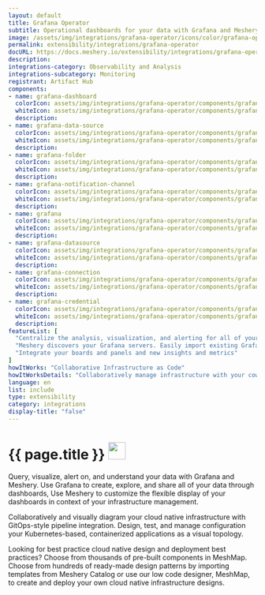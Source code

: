```yaml
---
layout: default
title: Grafana Operator
subtitle: Operational dashboards for your data with Grafana and Meshery
image: /assets/img/integrations/grafana-operator/icons/color/grafana-operator-color.svg
permalink: extensibility/integrations/grafana-operator
docURL: https://docs.meshery.io/extensibility/integrations/grafana-operator
description: 
integrations-category: Observability and Analysis
integrations-subcategory: Monitoring
registrant: Artifact Hub
components: 
- name: grafana-dashboard
  colorIcon: assets/img/integrations/grafana-operator/components/grafana-dashboard/icons/color/grafana-dashboard-color.svg
  whiteIcon: assets/img/integrations/grafana-operator/components/grafana-dashboard/icons/white/grafana-dashboard-white.svg
  description: 
- name: grafana-data-source
  colorIcon: assets/img/integrations/grafana-operator/components/grafana-data-source/icons/color/grafana-data-source-color.svg
  whiteIcon: assets/img/integrations/grafana-operator/components/grafana-data-source/icons/white/grafana-data-source-white.svg
  description: 
- name: grafana-folder
  colorIcon: assets/img/integrations/grafana-operator/components/grafana-folder/icons/color/grafana-folder-color.svg
  whiteIcon: assets/img/integrations/grafana-operator/components/grafana-folder/icons/white/grafana-folder-white.svg
  description: 
- name: grafana-notification-channel
  colorIcon: assets/img/integrations/grafana-operator/components/grafana-notification-channel/icons/color/grafana-notification-channel-color.svg
  whiteIcon: assets/img/integrations/grafana-operator/components/grafana-notification-channel/icons/white/grafana-notification-channel-white.svg
  description: 
- name: grafana
  colorIcon: assets/img/integrations/grafana-operator/components/grafana/icons/color/grafana-color.svg
  whiteIcon: assets/img/integrations/grafana-operator/components/grafana/icons/white/grafana-white.svg
  description: 
- name: grafana-datasource
  colorIcon: assets/img/integrations/grafana-operator/components/grafana-datasource/icons/color/grafana-datasource-color.svg
  whiteIcon: assets/img/integrations/grafana-operator/components/grafana-datasource/icons/white/grafana-datasource-white.svg
  description: 
- name: grafana-connection
  colorIcon: assets/img/integrations/grafana-operator/components/grafana-connection/icons/color/grafana-connection-color.svg
  whiteIcon: assets/img/integrations/grafana-operator/components/grafana-connection/icons/white/grafana-connection-white.svg
  description: 
- name: grafana-credential
  colorIcon: assets/img/integrations/grafana-operator/components/grafana-credential/icons/color/grafana-credential-color.svg
  whiteIcon: assets/img/integrations/grafana-operator/components/grafana-credential/icons/white/grafana-credential-white.svg
  description: 
featureList: [
  "Centralize the analysis, visualization, and alerting for all of your data with Grafana.",
  "Meshery discovers your Grafana servers. Easily import existing Grafana dashboards and panels into Meshery",
  "Integrate your boards and panels and new insights and metrics"
]
howItWorks: "Collaborative Infrastructure as Code"
howItWorksDetails: "Collaboratively manage infrastructure with your coworkers synchronously sharing the same designs."
language: en
list: include
type: extensibility
category: integrations
display-title: "false"
---
```

<h1>{{ page.title }} <img src="{{ page.image }}" style="width: 35px; height: 35px;" /></h1>

<p>
Query, visualize, alert on, and understand your data with Grafana and Meshery. Use Grafana to create, explore, and share all of your data through dashboards,
Use Meshery to customize the flexible display of your dashboards in context of your infrastructure management.
</p>
<p>
    Collaboratively and visually diagram your cloud native infrastructure with GitOps-style pipeline integration. Design, test, and manage configuration your Kubernetes-based, containerized applications as a visual topology.
</p>
<p>
    Looking for best practice cloud native design and deployment best practices? Choose from thousands of pre-built components in MeshMap. Choose from hundreds of ready-made design patterns by importing templates from Meshery Catalog or use our low code designer, MeshMap, to create and deploy your own cloud native infrastructure designs.
</p>
